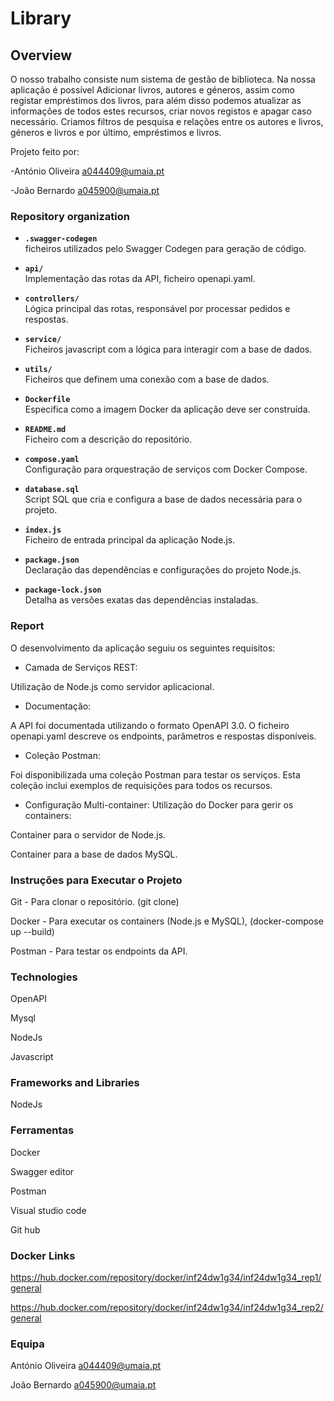 # Library

## Overview
O nosso trabalho consiste num sistema de gestão de biblioteca. Na nossa aplicação é possível Adicionar livros, autores e géneros, assim como registar empréstimos dos livros, para além disso podemos atualizar as informações de todos estes recursos, criar novos registos e apagar caso necessário. Criamos filtros de pesquisa e relações entre os autores e livros, géneros e livros e por último, empréstimos e livros.

Projeto feito por:

-António Oliveira a044409@umaia.pt

-João Bernardo a045900@umaia.pt


### Repository organization
- **`.swagger-codegen`**  
  ficheiros utilizados pelo Swagger Codegen para geração de código.
 
- **`api/`**  
  Implementação das rotas da API, ficheiro openapi.yaml.
 
- **`controllers/`**  
  Lógica principal das rotas, responsável por processar pedidos e respostas.
 
- **`service/`**  
  Ficheiros javascript com a lógica para interagir com a base de dados.
 
- **`utils/`**  
  Ficheiros que definem uma conexão com a base de dados.
 
- **`Dockerfile`**  
  Especifica como a imagem Docker da aplicação deve ser construída.
 
- **`README.md`**  
  Ficheiro com a descrição do repositório.
 
- **`compose.yaml`**  
  Configuração para orquestração de serviços com Docker Compose.
 
- **`database.sql`**  
  Script SQL que cria e configura a base de dados necessária para o projeto.
 
- **`index.js`**  
  Ficheiro de entrada principal da aplicação Node.js.
 
- **`package.json`**  
  Declaração das dependências e configurações do projeto Node.js.
 
- **`package-lock.json`**  
  Detalha as versões exatas das dependências instaladas.

### Report

O desenvolvimento da aplicação seguiu os seguintes requisitos:

- Camada de Serviços REST:

Utilização de Node.js como servidor aplicacional.

- Documentação:

A API foi documentada utilizando o formato OpenAPI 3.0.
O ficheiro openapi.yaml descreve os endpoints, parâmetros e respostas disponíveis.

- Coleção Postman:

Foi disponibilizada uma coleção Postman para testar os serviços. Esta coleção inclui exemplos de requisições para todos os recursos.

- Configuração Multi-container:
Utilização do Docker para gerir os containers:

Container para o servidor de Node.js.

Container para a base de dados MySQL.

### Instruções para Executar o Projeto

Git - Para clonar o repositório. (git clone)

Docker - Para executar os containers (Node.js e MySQL), (docker-compose up --build)

Postman - Para testar os endpoints da API.

### Technologies

OpenAPI

Mysql

NodeJs

Javascript

### Frameworks and Libraries

NodeJs

### Ferramentas
Docker

Swagger editor

Postman

Visual studio code

Git hub

### Docker Links

https://hub.docker.com/repository/docker/inf24dw1g34/inf24dw1g34_rep1/general

https://hub.docker.com/repository/docker/inf24dw1g34/inf24dw1g34_rep2/general
 
### Equipa

António Oliveira a044409@umaia.pt

João Bernardo a045900@umaia.pt



